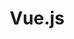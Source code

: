 ---
view: category
lang: pt-br
order: 1
top: true
title: Vue.js
description: 
excerpt: 
slug: vuejs
---